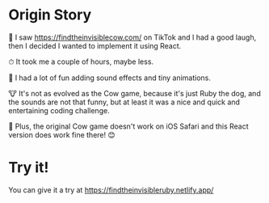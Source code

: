# Origin Story

🤣 I saw https://findtheinvisiblecow.com/ on TikTok and I had a good laugh, then I decided I wanted to implement it using React. 

⏱ It took me a couple of hours, maybe less.

🎉 I had a lot of fun adding sound effects and tiny animations.

🐮 It's not as evolved as the Cow game, because it's just Ruby the dog, and the sounds are not that funny, but at least it was a nice and quick and entertaining coding challenge.

📲 Plus, the original Cow game doesn't work on iOS Safari and this React version does work fine there! 😊


# Try it!

You can give it a try at https://findtheinvisibleruby.netlify.app/
